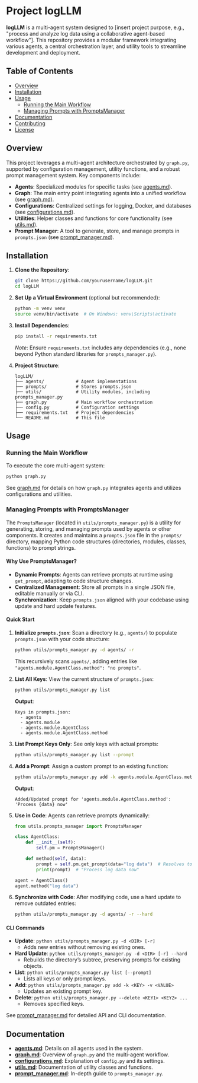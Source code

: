 # Project logLLM

**logLLM** is a multi-agent system designed to [insert project purpose, e.g., "process and analyze log data using a collaborative agent-based workflow"]. This repository provides a modular framework integrating various agents, a central orchestration layer, and utility tools to streamline development and deployment.

## Table of Contents
- [Overview](#overview)
- [Installation](#installation)
- [Usage](#usage)
  - [Running the Main Workflow](#running-the-main-workflow)
  - [Managing Prompts with PromptsManager](#managing-prompts-with-promptsmanager)
- [Documentation](#documentation)
- [Contributing](#contributing)
- [License](#license)

## Overview
This project leverages a multi-agent architecture orchestrated by `graph.py`, supported by configuration management, utility functions, and a robust prompt management system. Key components include:

- **Agents**: Specialized modules for specific tasks (see [agents.md](./agents.md)).
- **Graph**: The main entry point integrating agents into a unified workflow (see [graph.md](./graph.md)).
- **Configurations**: Centralized settings for logging, Docker, and databases (see [configurations.md](./configurations.md)).
- **Utilities**: Helper classes and functions for core functionality (see [utils.md](./utils.md)).
- **Prompt Manager**: A tool to generate, store, and manage prompts in `prompts.json` (see [prompt_manager.md](./prompt_manager.md)).

## Installation
1. **Clone the Repository**:
   ```bash
   git clone https://github.com/yourusername/logLLM.git
   cd logLLM
   ```

2. **Set Up a Virtual Environment** (optional but recommended):
   ```bash
   python -m venv venv
   source venv/bin/activate  # On Windows: venv\Scripts\activate
   ```

3. **Install Dependencies**:
   ```bash
   pip install -r requirements.txt
   ```
   *Note*: Ensure `requirements.txt` includes any dependencies (e.g., none beyond Python standard libraries for `prompts_manager.py`).

4. **Project Structure**:
   ```
   logLLM/
   ├── agents/            # Agent implementations
   ├── prompts/           # Stores prompts.json
   ├── utils/             # Utility modules, including prompts_manager.py
   ├── graph.py           # Main workflow orchestration
   ├── config.py          # Configuration settings
   ├── requirements.txt   # Project dependencies
   └── README.md          # This file
   ```

## Usage

### Running the Main Workflow
To execute the core multi-agent system:
```bash
python graph.py
```
See [graph.md](./graph.md) for details on how `graph.py` integrates agents and utilizes configurations and utilities.

### Managing Prompts with PromptsManager
The `PromptsManager` (located in `utils/prompts_manager.py`) is a utility for generating, storing, and managing prompts used by agents or other components. It creates and maintains a `prompts.json` file in the `prompts/` directory, mapping Python code structures (directories, modules, classes, functions) to prompt strings.

#### Why Use PromptsManager?
- **Dynamic Prompts**: Agents can retrieve prompts at runtime using `get_prompt`, adapting to code structure changes.
- **Centralized Management**: Store all prompts in a single JSON file, editable manually or via CLI.
- **Synchronization**: Keep `prompts.json` aligned with your codebase using update and hard update features.

#### Quick Start
1. **Initialize `prompts.json`**:
   Scan a directory (e.g., `agents/`) to populate `prompts.json` with your code structure:
   ```bash
   python utils/prompts_manager.py -d agents/ -r
   ```
   This recursively scans `agents/`, adding entries like `"agents.module.AgentClass.method": "no prompts"`.

2. **List All Keys**:
   View the current structure of `prompts.json`:
   ```bash
   python utils/prompts_manager.py list
   ```
   **Output**:
   ```
   Keys in prompts.json:
     - agents
     - agents.module
     - agents.module.AgentClass
     - agents.module.AgentClass.method
   ```

3. **List Prompt Keys Only**:
   See only keys with actual prompts:
   ```bash
   python utils/prompts_manager.py list --prompt
   ```

4. **Add a Prompt**:
   Assign a custom prompt to an existing function:
   ```bash
   python utils/prompts_manager.py add -k agents.module.AgentClass.method -v "Process {data} now"
   ```
   **Output**:
   ```
   Added/Updated prompt for 'agents.module.AgentClass.method': 'Process {data} now'
   ```

5. **Use in Code**:
   Agents can retrieve prompts dynamically:
   ```python
   from utils.prompts_manager import PromptsManager

   class AgentClass:
       def __init__(self):
           self.pm = PromptsManager()

       def method(self, data):
           prompt = self.pm.get_prompt(data="log data")  # Resolves to "agents.module.AgentClass.method"
           print(prompt)  # "Process log data now"

   agent = AgentClass()
   agent.method("log data")
   ```

6. **Synchronize with Code**:
   After modifying code, use a hard update to remove outdated entries:
   ```bash
   python utils/prompts_manager.py -d agents/ -r --hard
   ```

#### CLI Commands
- **Update**: `python utils/prompts_manager.py -d <DIR> [-r]`
  - Adds new entries without removing existing ones.
- **Hard Update**: `python utils/prompts_manager.py -d <DIR> [-r] --hard`
  - Rebuilds the directory’s subtree, preserving prompts for existing objects.
- **List**: `python utils/prompts_manager.py list [--prompt]`
  - Lists all keys or only prompt keys.
- **Add**: `python utils/prompts_manager.py add -k <KEY> -v <VALUE>`
  - Updates an existing prompt key.
- **Delete**: `python utils/prompts_manager.py --delete <KEY1> <KEY2> ...`
  - Removes specified keys.

See [prompt_manager.md](./prompt_manager.md) for detailed API and CLI documentation.

## Documentation
- **[agents.md](./doc/agents.md)**: Details on all agents used in the system.
- **[graph.md](./doc/graph.md)**: Overview of `graph.py` and the multi-agent workflow.
- **[configurations.md](./doc/configurations.md)**: Explanation of `config.py` and its settings.
- **[utils.md](./doc/utils.md)**: Documentation of utility classes and functions.
- **[prompt_manager.md](./doc/prompt_manager.md)**: In-depth guide to `prompts_manager.py`.

